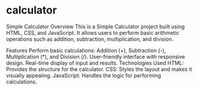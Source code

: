 # calculator
Simple Calculator
Overview
This is a Simple Calculator project built using HTML, CSS, and JavaScript. It allows users to perform basic arithmetic operations such as addition, subtraction, multiplication, and division.

Features
Perform basic calculations: Addition (+), Subtraction (-), Multiplication (*), and Division (/).
User-friendly interface with responsive design.
Real-time display of input and results.
Technologies Used
HTML: Provides the structure for the calculator.
CSS: Styles the layout and makes it visually appealing.
JavaScript: Handles the logic for performing calculations.
